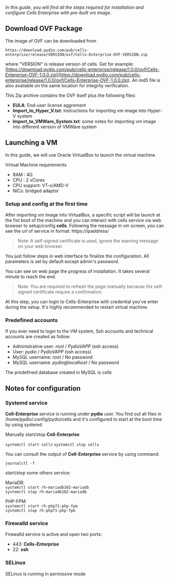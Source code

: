 _In this guide, you will find all the steps required for installation and configure Cells Enterprise with pre-built vm image._

## Download OVF Package

The image of OVF can be downloaded from 

```
https://download.pydio.com/pub/cells-enterprise/release/VERSION/ovf/Cells-Enterprise-OVF-VERSION.zip
```
where "VERSION" is release version of cells. Get for example: [https://download.pydio.com/pub/cells-enterprise/release/1.0.0/ovf/Cells-Enterprise-OVF-1.0.0.zip](https://download.pydio.com/pub/cells-enterprise/release/1.0.0/ovf/Cells-Enterprise-OVF-1.0.0.zip). An md5 file is also available on the same location for integrity verification.

This Zip archive contains the OVF itself plus the following files: 

- **EULA**: End-user license aggrement
- **Import_to_Hyper_V.txt**: instructions for importing vm image into Hyper-V system
- **Import_to_VMWare_System.txt**: some notes for importing vm image into different version of VMWare system

## Launching a VM

In this guide, we will use Oracle VirtualBox to launch the virtual machine.

Virtual Machine requirements

- RAM : 4G
- CPU : 2 vCores
- CPU support: VT-x/AMD-V
- NICs: bridged adaptor

### Setup and config at the first time

After importing vm image into VirtualBox, a specific script will be launch at the fist boot of the machine and you can interact with cells service via web browser to setup/config **cells**. Following the message in vm screen, you can see the url of service in format: https://ipaddress/

> Note: A self-signed certificate is used, ignore the warning message on your web browser.

You just follow steps in web interface to finalize the configuration. All parameters is set by default except admin's password.

You can see on web page the progress of installation. It takes several minute to reach the end.

> Note: You are required to refresh the page manually because the self-signed certificate require a confirmation.

At this step, you can login to Cells-Enterprise with credential you've enter during the setup. It's highly recommended to restart virtual machine.

### Predefined accounts

If you ever need to login to the VM system, Ssh accounts and technical accounts are created as follow:

* Administrative user: *root* / *PydioVAPP* (ssh access)
* User: *pydio* / *PydioVAPP* (ssh access)
* MySQL username: *root* / No password
* MySQL username: *pydio@localhost* / No password

The predefined database created in MySQL is *cells*

## Notes for configuration

### Systemd service

**Cell-Enterprise** service is running under **pydio** user. You find out all files in /home/pydio/.config/pydio/cells and it's configured to start at the boot time by using systemd

Manually start/stop **Cell-Enterprise**

`systemctl start cells`
`systemctl stop cells`

You can consult the output of **Cell-Enterprise** service by using command:

`journalctl -f `

start/stop some others service:

MariaDB:   
`systemctl start rh-mariadb102-mariadb `  
`systemctl stop rh-mariadb102-mariadb `

PHP-FPM:  
`systemctl start rh-php71-php-fpm`  
`systemctl stop rh-php71-php-fpm`

### Firewalld service

Firewalld service is active and open two ports:
* 443: **Cells-Enterprise**
* 22: **ssh**

### SELinux

SELinux is running in *permissive* mode
